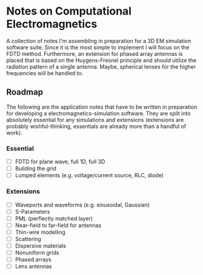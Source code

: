 # Notes on Computational Electromagnetics
A collection of notes I'm assembling in preparation for a 3D EM simulation software suite. Since it is the most simple to implement I will focus on the FDTD method. Furthermore, an extension for phased array antennas is placed that is based on the Huygens-Fresnel principle and should utilize the radiation pattern of a single antenna. Maybe, spherical lenses for the higher frequencies will be handled to.

## Roadmap
The following are the application notes that have to be written in preparation for developing a electromagnetics-simulation software. They are split into absolutely essential for any simulations and extensions (extensions are probably wishful-thinking, essentials are already more than a handful of work).

### Essential
- [ ] FDTD for plane wave, full 1D, full 3D
- [ ] Building the grid
- [ ] Lumped elements (e.g. voltage/current source, RLC, diode)

### Extensions
- [ ] Waveports and waveforms (e.g. sinusoidal, Gaussian)
- [ ] S-Parameters
- [ ] PML (perflectly matched layer)
- [ ] Near-field to far-field for antennas
- [ ] Thin-wire modelling
- [ ] Scattering
- [ ] Dispersive materials
- [ ] Nonuniform grids
- [ ] Phased arrays
- [ ] Lens antennas
